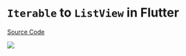 # `Iterable` to `ListView` in Flutter

[Source Code](../source/iterable-to-listview-in-flutter.dart)

![](../images/iterable-to-listview-in-flutter.jpg)
